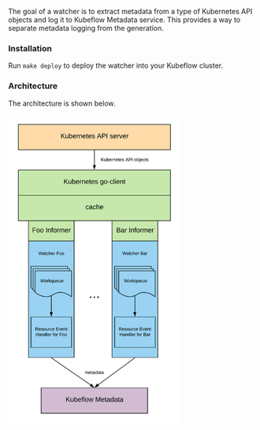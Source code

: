 The goal of a watcher is to extract metadata from a type of Kubernetes API objects and log it to Kubeflow Metadata service. This provides a way to separate metadata logging from the generation.

### Installation

Run `make deploy` to deploy the watcher into your Kubeflow cluster.

### Architecture
The architecture is shown below.

<img src="architecture.png" width=350>
